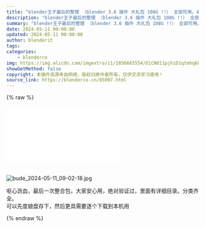 ```yaml
---
title: "blender王子最后的整理 （blender 3.6 插件 大礼包 108G !!） 全部可用。4.0+遥遥无期了。。。难以统一插件。"
description: "blender王子最后的整理 （blender 3.6 插件 大礼包 108G !!） 全部可用。4.0+遥遥无期了。。。难以统一插件。"
summary: "blender王子最后的整理 （blender 3.6 插件 大礼包 108G !!） 全部可用。4.0+遥遥无期了。。。难以统一插件。"
date: 2024-05-11 00:00:00
updated: 2024-05-11 00:00:00
author: blenderit
tags: 
categories:
    - blenderco
img: https://img.alicdn.com/imgextra/i1/1856665554/O1CN011pjhiD1qtmhq68wKq_!!1856665554.jpg
showGetMethod: false
copyright: 本插件资源来自网络，版权归原作者所有，仅供交流学习使用！
source_link: https://blenderco.cn/85007.html
---
```


{% raw %}
<p></p><div id="external-video-864e22eb71" class="external-video"><iframe frameborder="0" src="//player.bilibili.com/player.html?aid=1104322885&amp;bvid=BV1sw4m197jh&amp;cid=1540063569&amp;p=1" allowfullscreen="true"></iframe></div><br><p><img src="https://img.alicdn.com/imgextra/i2/1856665554/O1CN01Lv8Fpi1qtmhkRCezg_!!1856665554.jpg" alt="bude_2024-05-11_09-02-18.jpg"></p><p>呕心沥血，最后一次整合包，大家安心用，绝对验证过，里面有详细目录。分类齐全。<br>
可以先度娘盘存下，然后更具需要逐个下载到本机用</p>
<div style="display: none">blenderco</div>
{% endraw %}